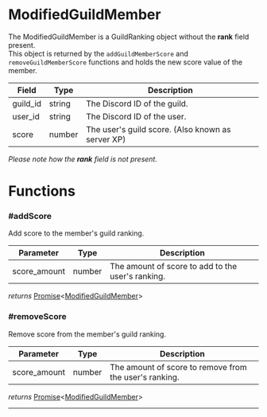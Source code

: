 # ModifiedGuildMember

The ModifiedGuildMember is a GuildRanking object without the **rank** field present.  
This object is returned by the `addGuildMemberScore` and `removeGuildMemberScore` functions and holds the new score value of the member.

| Field    | Type   | Description                                       |
| -------- | ------ | ------------------------------------------------- |
| guild_id | string | The Discord ID of the guild.                      |
| user_id  | string | The Discord ID of the user.                       |
| score    | number | The user's guild score. (Also known as server XP) |

_Please note how the **rank** field is not present._


# Functions

### #addScore

Add score to the member's guild ranking.

| Parameter    | Type   | Description                                       |
| ------------ | ------ | ------------------------------------------------- |
| score_amount | number | The amount of score to add to the user's ranking. |

_returns_ [Promise](https://developer.mozilla.org/en-US/docs/Web/JavaScript/Reference/Global_Objects/Promise)<[ModifiedGuildMember](#ModifiedGuildMember)>

### #removeScore

Remove score from the member's guild ranking.

| Parameter    | Type   | Description                                            |
| ------------ | ------ | ------------------------------------------------------ |
| score_amount | number | The amount of score to remove from the user's ranking. |

_returns_ [Promise](https://developer.mozilla.org/en-US/docs/Web/JavaScript/Reference/Global_Objects/Promise)<[ModifiedGuildMember](#ModifiedGuildMember)>

---
